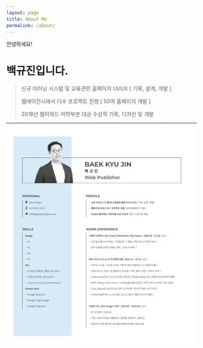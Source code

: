 ```yaml
---
layout: page
title: About Me
permalink: /about/
---
```




안녕하세요!

# 백규진입니다.
> 신규 이러닝 시스템 및 교육관련 홈페이지 UI/UX [ 기획, 설계, 개발 ]
> 
> 웹에이전시에서 다수 프로젝트 진행 [ 50여 홈페이지 개발 ]
> 
> 2018년 웹어워드 어학부분 대상 수상작 기획, 디자인 및 개발

---
![이력서](/images/resume.png)
